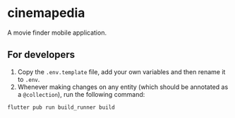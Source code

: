 # cinemapedia

A movie finder mobile application.

## For developers
1. Copy the `.env.template` file, add your own variables and then rename it to `.env`.
2. Whenever making changes on any entity (which should be annotated as a `@collection`), run the following command:

```bash
flutter pub run build_runner build
```

